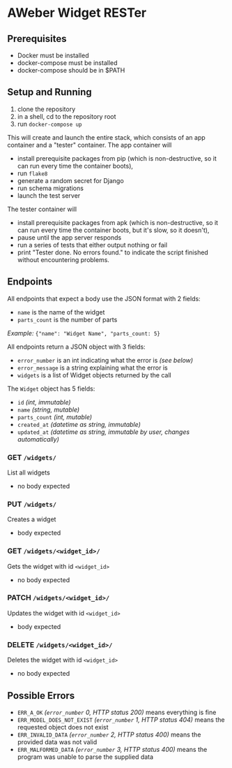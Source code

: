 # AWeber Widget RESTer
## Prerequisites
- Docker must be installed
- docker-compose must be installed
- docker-compose should be in $PATH

## Setup and Running
1. clone the repository
2. in a shell, cd to the repository root
3. run `docker-compose up`

This will create and launch the entire stack, which consists of an app container and a "tester" container.
The app container will
- install prerequisite packages from pip (which is non-destructive, so it can run every time the container boots),
- run `flake8`
- generate a random secret for Django
- run schema migrations
- launch the test server

The tester container will
- install prerequisite packages from apk (which is non-destructive, so it can run every time the container boots, but it's slow, so it doesn't),
- pause until the app server responds
- run a series of tests that either output nothing or fail
- print "Tester done. No errors found." to indicate the script finished without encountering problems.

## Endpoints
All endpoints that expect a body use the JSON format with 2 fields:
- `name` is the name of the widget
- `parts_count` is the number of parts

_Example:_ ```{"name": "Widget Name", "parts_count: 5}```

All endpoints return a JSON object with 3 fields:
- `error_number` is an int indicating what the error is _(see below)_
- `error_message` is a string explaining what the error is
- `widgets` is a list of Widget objects returned by the call

The `Widget` object has 5 fields:
- `id` _(int, immutable)_
- `name` _(string, mutable)_
- `parts_count` _(int, mutable)_
- `created_at` _(datetime as string, immutable)_
- `updated_at` _(datetime as string, immutable by user, changes automatically)_

### GET `/widgets/`
List all widgets
- no body expected

### PUT `/widgets/`
Creates a widget
- body expected

### GET `/widgets/<widget_id>/`
Gets the widget with id `<widget_id>`
- no body expected

### PATCH `/widgets/<widget_id>/`
Updates the widget with id `<widget_id>`
- body expected

### DELETE `/widgets/<widget_id>/`
Deletes the widget with id `<widget_id>`
- no body expected

## Possible Errors
- `ERR_A_OK` _(`error_number` 0, HTTP status 200)_ means everything is fine
- `ERR_MODEL_DOES_NOT_EXIST` _(`error_number` 1, HTTP status 404)_ means the requested object does not exist
- `ERR_INVALID_DATA` _(`error_number` 2, HTTP status 400)_ means the provided data was not valid
- `ERR_MALFORMED_DATA` _(`error_number` 3, HTTP status 400)_ means the program was unable to parse the supplied data
